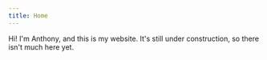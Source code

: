 ```yaml
---
title: Home
---
```


Hi! I'm Anthony, and this is my website. It's still under construction, so there isn't much here yet.
